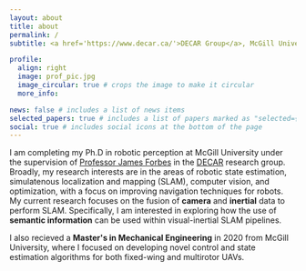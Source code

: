 ```yaml
---
layout: about
title: about
permalink: /
subtitle: <a href='https://www.decar.ca/'>DECAR Group</a>, McGill University

profile:
  align: right
  image: prof_pic.jpg
  image_circular: true # crops the image to make it circular
  more_info:

news: false # includes a list of news items
selected_papers: true # includes a list of papers marked as "selected={true}"
social: true # includes social icons at the bottom of the page
---
```


<!-- <h4>Research Statement</h4> -->

I am completing my Ph.D in robotic perception at McGill University under the
supervision of [Professor James
Forbes](https://www.mcgill.ca/mecheng/james-forbes) in the
[DECAR](https://www.decar.ca/) research group. Broadly, my research interests are in the
areas of robotic state estimation, simulatenous localization and
mapping (SLAM), computer
vision, and optimization, with a focus on improving
navigation techniques for robots. My current research focuses on the fusion of **camera** and **inertial** data
to perform SLAM. Specifically, I am interested in exploring how the use of
**semantic information** can be used within visual-inertial SLAM pipelines.

I also recieved a **Master's in Mechanical Engineering** in 2020 from McGill
University, where I focused on developing novel control and state estimation algorithms for both fixed-wing and multirotor UAVs. 